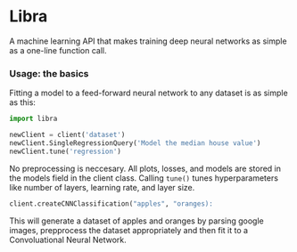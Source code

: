 # Libra
A machine learning API that makes training deep neural networks as simple as a one-line function call. 

### Usage: the basics ###
Fitting a model to a feed-forward neural network to any dataset is as simple as this:
```python
import libra

newClient = client('dataset')
newClient.SingleRegressionQuery('Model the median house value')
newClient.tune('regression')
```
No preprocessing is neccesary. All plots, losses, and models are stored in the models field in the client class. Calling ```tune()``` tunes hyperparameters like number of layers, learning rate, and layer size. 

```python
client.createCNNClassification("apples", "oranges):
```

This will generate a dataset of apples and oranges by parsing google images, prepprocess the dataset appropriately and then fit it to a Convoluational Neural Network. 
 

